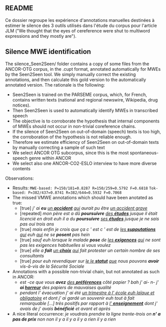 README
------

Ce dossier regroupe les expérience d'annotations manuelles destinées à estimer le silence des 3 outils utilisés dans l'étude du corpus pour l'article JLM ("We thought that the eyes of cereference were shut to multiword expressions and they mostly are").

Silence MWE identification
-------
The silence_Seen2Seen/ folder contains a copy of some files from the ANCOR-OTG corpus, in the .cupt format, annotated automatically for MWEs by the Seen2Seen tool.
We simply manually correct the existing annotations, and then calculate this gold version to the automatically annotated version.
The rationale is the following:
* Seen2Seen is trained on the PARSEME corpus, which, for French, contains written texts (national and regional newswire, Wikipedia, drug notices).
* Then Seen2Seen is used to automatically identify MWEs in transcribed speech
* The objective is to corroborate the hypothesis that internal components of MWEs should not occur in non-trivial coreference chains.
* If the silence of Seen2Seen on out-of-domain (speech) texts is too high, the corroboration of the hypothesis is not reliable enough.
* Therefore we estimate efficiency of Seen2Seen on out-of-domain texts by manually correcting a sample of such text
* We select ANCOR OTG subcorpus, since this is the most spontaneous-speech genre within ANCOR 
* We select also one ANCOR-CO2-ESLO interview to have more diverse contents

Observations:
* Results:
  `MWE-based: P=150/181=0.8287 R=150/259=0.5792 F=0.6818`
  `Tok-based: P=382/437=0.8741 R=382/644=0.5932 F=0.7068`
* The missed VMWE annotations which should have been anotated as true:
  * [true] _j' ai **eu** <ins>un **accident**</ins> <ins>qui</ins> aurait pu être <ins>un accident grave</ins>_
  * [repeated] _mon père est a dû **poursuivre** <ins>des **études**</ins> jusque il était licencié en droit euh il a du **poursuivre** <ins>ses **études**</ins> jusque je ne sais pas oui trois ans_
  * [true] _mais enfin je crois que ça c ' est c ' est de <ins>les **supputations**</ins> <ins>qui</ins> euh <ins>qui</ins> ne se **posent** pas hein_
  * [true] _sauf euh lorsque le malade **pose** de <ins>les **exigences**</ins> <ins>qui</ins> ne sont pas les exigences habituelles si vous voulez_
  * [true] _elle a **fait** <ins>un **choix**</ins> <ins>qui</ins> fait protester un certain nombre de ses consultants_
  * [true] _pour euh revendiquer sur <ins>le le **statut**</ins> <ins>que</ins> nous pouvons **avoir** vis-à-vis de la Sécurité Sociale_
* Annotations with a possible non-trivial chain, but not annotated as such in ANCOR:
  * _est -ce que vous **avez** <ins>des **préférences**</ins> côté papier ? bah j' ai- n- j' **ai <ins>horreur</ins>** des papiers de mauvaises qualité_
  * _pendant l' évacuation j' ai été <ins>un trimestre à l' école euh laïque et obligatoire</ins> et dont j' ai gardé un souvenir euh tout à fait remarquable [...] très positifs par rapport à <ins>l' **enseignement**</ins> dont j' avais de j' avais **bénéficié** et avant et après_
* A nice literal occurrence: _je voudrais prendre la ligne trente-trois on **n' a pas de prix** non non il y a il y a il y a rien il y a rien_


